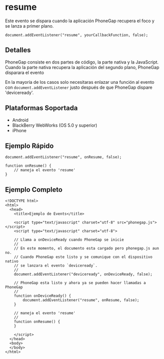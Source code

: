 resume
===========

Este evento se dispara cuando la aplicación PhoneGap recupera el foco y se lanza a primer plano.

    document.addEventListener("resume", yourCallbackFunction, false);

Detalles
--------

PhoneGap consiste en dos partes de código, la parte nativa y la JavaScript. Cuando la parte nativa recupera la aplicación del segundo plano, PhoneGap disparara el evento

En la mayoría de los casos solo necesitaras enlazar una función al evento con `document.addEventListener` justo después de que PhoneGap dispare 'deviceready'.

Plataformas Soportada
---------------------

- Android
- BlackBerry WebWorks (OS 5.0 y superior)
- iPhone

Ejemplo Rápido
--------------

    document.addEventListener("resume", onResume, false);

    function onResume() {
        // maneja el evento 'resume'
    }

Ejemplo Completo
----------------

    <!DOCTYPE html>
    <html>
      <head>
        <title>Ejemplo de Events</title>

        <script type="text/javascript" charset="utf-8" src="phonegap.js"></script>
        <script type="text/javascript" charset="utf-8">

        // Llama a onDeviceReady cuando PhoneGap se inicie
        //
        // En este momento, el documento esta cargado pero phonegap.js aun no.
        // Cuando PhoneGap este listo y se comunique con el dispositivo nativo
        // se lanzara el evento `deviceready`.
        // 
        document.addEventListener("deviceready", onDeviceReady, false);

        // PhoneGap esta listo y ahora ya se pueden hacer llamadas a PhoneGap
        //
        function onDeviceReady() {
		    document.addEventListener("resume", onResume, false);
        }

        // maneja el evento 'resume'
        //
        function onResume() {
        }
        
        </script>
      </head>
      <body>
      </body>
    </html>
